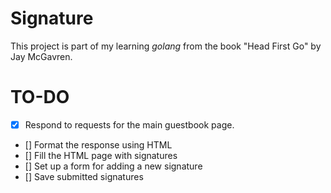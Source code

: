 # Signature

This project is part of my learning *golang* from the book "Head First Go" by Jay McGavren.

# TO-DO

- [x] Respond to requests for the main guestbook page.
- [] Format the response using HTML
- [] Fill the HTML page with signatures
- [] Set up a form for adding a new signature
- [] Save submitted signatures
